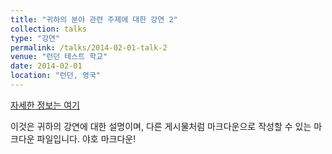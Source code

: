 ```yaml
---
title: "귀하의 분야 관련 주제에 대한 강연 2"
collection: talks
type: "강연"
permalink: /talks/2014-02-01-talk-2
venue: "런던 테스트 학교"
date: 2014-02-01
location: "런던, 영국"
---
```


[자세한 정보는 여기](http://example2.com)

이것은 귀하의 강연에 대한 설명이며, 다른 게시물처럼 마크다운으로 작성할 수 있는 마크다운 파일입니다. 야호 마크다운!
